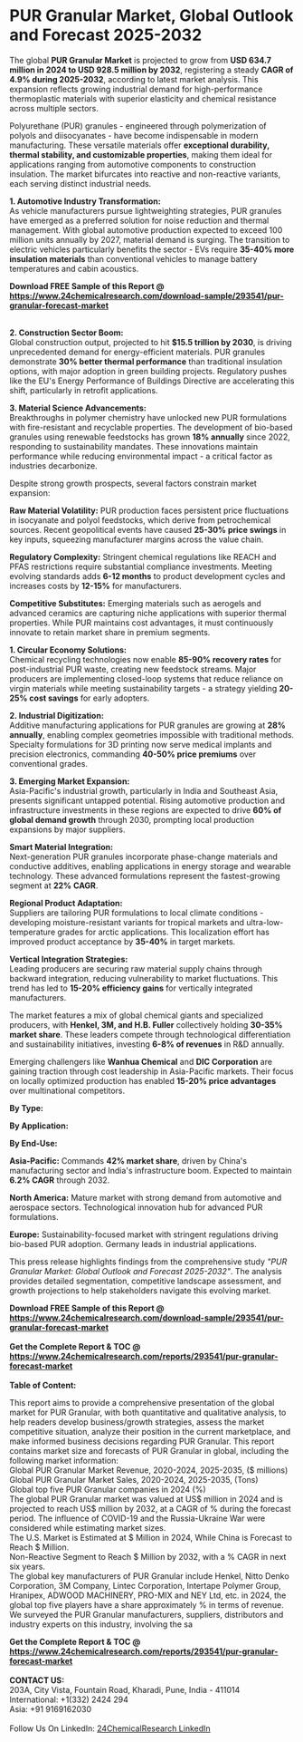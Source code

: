 <h1>PUR Granular Market, Global Outlook and Forecast 2025-2032</h1><p>The global <strong>PUR Granular Market</strong> is projected to grow from <strong>USD 634.7 million in 2024 to USD 928.5 million by 2032</strong>, registering a steady <strong>CAGR of 4.9% during 2025-2032</strong>, according to latest market analysis. This expansion reflects growing industrial demand for high-performance thermoplastic materials with superior elasticity and chemical resistance across multiple sectors.</p><p>Polyurethane (PUR) granules - engineered through polymerization of polyols and diisocyanates - have become indispensable in modern manufacturing. These versatile materials offer <strong>exceptional durability, thermal stability, and customizable properties</strong>, making them ideal for applications ranging from automotive components to construction insulation. The market bifurcates into reactive and non-reactive variants, each serving distinct industrial needs.</p><p><strong>1. Automotive Industry Transformation:</strong><br>
As vehicle manufacturers pursue lightweighting strategies, PUR granules have emerged as a preferred solution for noise reduction and thermal management. With global automotive production expected to exceed 100 million units annually by 2027, material demand is surging. The transition to electric vehicles particularly benefits the sector - EVs require <strong>35-40% more insulation materials</strong> than conventional vehicles to manage battery temperatures and cabin acoustics.</p><div><b>Download FREE Sample of this Report @ 
            <a href="https://www.24chemicalresearch.com/download-sample/293541/pur-granular-forecast-market">
            https://www.24chemicalresearch.com/download-sample/293541/pur-granular-forecast-market</a></b></div><br><p><strong>2. Construction Sector Boom:</strong><br>
Global construction output, projected to hit <strong>$15.5 trillion by 2030</strong>, is driving unprecedented demand for energy-efficient materials. PUR granules demonstrate <strong>30% better thermal performance</strong> than traditional insulation options, with major adoption in green building projects. Regulatory pushes like the EU's Energy Performance of Buildings Directive are accelerating this shift, particularly in retrofit applications.</p><p><strong>3. Material Science Advancements:</strong><br>
Breakthroughs in polymer chemistry have unlocked new PUR formulations with fire-resistant and recyclable properties. The development of bio-based granules using renewable feedstocks has grown <strong>18% annually</strong> since 2022, responding to sustainability mandates. These innovations maintain performance while reducing environmental impact - a critical factor as industries decarbonize.</p><p>Despite strong growth prospects, several factors constrain market expansion:</p><p><strong>Raw Material Volatility:</strong> PUR production faces persistent price fluctuations in isocyanate and polyol feedstocks, which derive from petrochemical sources. Recent geopolitical events have caused <strong>25-30% price swings</strong> in key inputs, squeezing manufacturer margins across the value chain.</p><p><strong>Regulatory Complexity:</strong> Stringent chemical regulations like REACH and PFAS restrictions require substantial compliance investments. Meeting evolving standards adds <strong>6-12 months</strong> to product development cycles and increases costs by <strong>12-15%</strong> for manufacturers.</p><p><strong>Competitive Substitutes:</strong> Emerging materials such as aerogels and advanced ceramics are capturing niche applications with superior thermal properties. While PUR maintains cost advantages, it must continuously innovate to retain market share in premium segments.</p><p><strong>1. Circular Economy Solutions:</strong><br>
Chemical recycling technologies now enable <strong>85-90% recovery rates</strong> for post-industrial PUR waste, creating new feedstock streams. Major producers are implementing closed-loop systems that reduce reliance on virgin materials while meeting sustainability targets - a strategy yielding <strong>20-25% cost savings</strong> for early adopters.</p><p><strong>2. Industrial Digitization:</strong><br>
Additive manufacturing applications for PUR granules are growing at <strong>28% annually</strong>, enabling complex geometries impossible with traditional methods. Specialty formulations for 3D printing now serve medical implants and precision electronics, commanding <strong>40-50% price premiums</strong> over conventional grades.</p><p><strong>3. Emerging Market Expansion:</strong><br>
Asia-Pacific's industrial growth, particularly in India and Southeast Asia, presents significant untapped potential. Rising automotive production and infrastructure investments in these regions are expected to drive <strong>60% of global demand growth</strong> through 2030, prompting local production expansions by major suppliers.</p><p><strong>Smart Material Integration:</strong><br>
	Next-generation PUR granules incorporate phase-change materials and conductive additives, enabling applications in energy storage and wearable technology. These advanced formulations represent the fastest-growing segment at <strong>22% CAGR</strong>.</p><p><strong>Regional Product Adaptation:</strong><br>
	Suppliers are tailoring PUR formulations to local climate conditions - developing moisture-resistant variants for tropical markets and ultra-low-temperature grades for arctic applications. This localization effort has improved product acceptance by <strong>35-40%</strong> in target markets.</p><p><strong>Vertical Integration Strategies:</strong><br>
	Leading producers are securing raw material supply chains through backward integration, reducing vulnerability to market fluctuations. This trend has led to <strong>15-20% efficiency gains</strong> for vertically integrated manufacturers.</p><p>The market features a mix of global chemical giants and specialized producers, with <strong>Henkel, 3M, and H.B. Fuller</strong> collectively holding <strong>30-35% market share</strong>. These leaders compete through technological differentiation and sustainability initiatives, investing <strong>6-8% of revenues</strong> in R&amp;D annually.</p><p>Emerging challengers like <strong>Wanhua Chemical</strong> and <strong>DIC Corporation</strong> are gaining traction through cost leadership in Asia-Pacific markets. Their focus on locally optimized production has enabled <strong>15-20% price advantages</strong> over multinational competitors.</p><p><strong>By Type:</strong></p><p><strong>By Application:</strong></p><p><strong>By End-Use:</strong></p><p><strong>Asia-Pacific:</strong> Commands <strong>42% market share</strong>, driven by China's manufacturing sector and India's infrastructure boom. Expected to maintain <strong>6.2% CAGR</strong> through 2032.</p><p><strong>North America:</strong> Mature market with strong demand from automotive and aerospace sectors. Technological innovation hub for advanced PUR formulations.</p><p><strong>Europe:</strong> Sustainability-focused market with stringent regulations driving bio-based PUR adoption. Germany leads in industrial applications.</p><p>This press release highlights findings from the comprehensive study <em>"PUR Granular Market: Global Outlook and Forecast 2025-2032"</em>. The analysis provides detailed segmentation, competitive landscape assessment, and growth projections to help stakeholders navigate this evolving market.</p><div><b>Download FREE Sample of this Report @ 
            <a href="https://www.24chemicalresearch.com/download-sample/293541/pur-granular-forecast-market">
            https://www.24chemicalresearch.com/download-sample/293541/pur-granular-forecast-market</a></b></div><br><div><b>Get the Complete Report & TOC @ 
            <a href="https://www.24chemicalresearch.com/reports/293541/pur-granular-forecast-market">
            https://www.24chemicalresearch.com/reports/293541/pur-granular-forecast-market</a></b></div><br>
            <b>Table of Content:</b><p>This report aims to provide a comprehensive presentation of the global market for PUR Granular, with both quantitative and qualitative analysis, to help readers develop business/growth strategies, assess the market competitive situation, analyze their position in the current marketplace, and make informed business decisions regarding PUR Granular. This report contains market size and forecasts of PUR Granular in global, including the following market information:<br />
Global PUR Granular Market Revenue, 2020-2024, 2025-2035, ($ millions)<br />
Global PUR Granular Market Sales, 2020-2024, 2025-2035, (Tons)<br />
Global top five PUR Granular companies in 2024 (%)<br />
The global PUR Granular market was valued at US$ million in 2024 and is projected to reach US$ million by 2032, at a CAGR of % during the forecast period. The influence of COVID-19 and the Russia-Ukraine War were considered while estimating market sizes.<br />
The U.S. Market is Estimated at $ Million in 2024, While China is Forecast to Reach $ Million.<br />
Non-Reactive Segment to Reach $ Million by 2032, with a % CAGR in next six years.<br />
The global key manufacturers of PUR Granular include Henkel, Nitto Denko Corporation, 3M Company, Lintec Corporation, Intertape Polymer Group, Hranipex, ADWOOD MACHINERY, PRO-MIX and NEY Ltd, etc. in 2024, the global top five players have a share approximately % in terms of revenue.<br />
We surveyed the PUR Granular manufacturers, suppliers, distributors and industry experts on this industry, involving the sa</p><div><b>Get the Complete Report & TOC @ 
            <a href="https://www.24chemicalresearch.com/reports/293541/pur-granular-forecast-market">
            https://www.24chemicalresearch.com/reports/293541/pur-granular-forecast-market</a></b></div><br><b>CONTACT US:</b><br>
            203A, City Vista, Fountain Road, Kharadi, Pune, India - 411014<br>
            International: +1(332) 2424 294<br>
            Asia: +91 9169162030 <br><br>
            Follow Us On LinkedIn: <a href="https://www.linkedin.com/company/24chemicalresearch/">24ChemicalResearch LinkedIn</a>